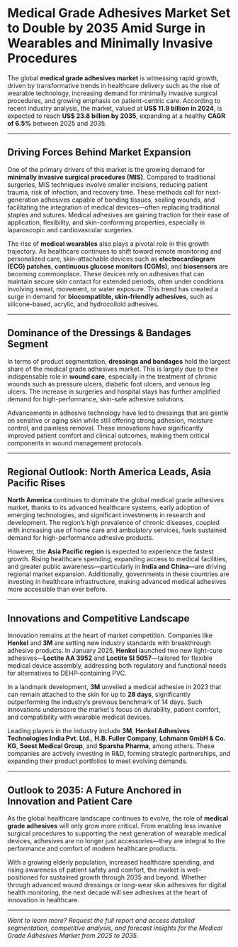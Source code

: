 
# Medical Grade Adhesives Market Set to Double by 2035 Amid Surge in Wearables and Minimally Invasive Procedures

The global **medical grade adhesives market** is witnessing rapid growth, driven by transformative trends in healthcare delivery such as the rise of wearable technology, increasing demand for minimally invasive surgical procedures, and growing emphasis on patient-centric care. According to recent industry analysis, the market, valued at **US$ 11.9 billion in 2024**, is expected to reach **US$ 23.8 billion by 2035**, expanding at a healthy **CAGR of 6.5%** between 2025 and 2035.

---

## Driving Forces Behind Market Expansion

One of the primary drivers of this market is the growing demand for **minimally invasive surgical procedures (MIS)**. Compared to traditional surgeries, MIS techniques involve smaller incisions, reducing patient trauma, risk of infection, and recovery time. These methods call for next-generation adhesives capable of bonding tissues, sealing wounds, and facilitating the integration of medical devices—often replacing traditional staples and sutures. Medical adhesives are gaining traction for their ease of application, flexibility, and skin-conforming properties, especially in laparoscopic and cardiovascular surgeries.

The rise of **medical wearables** also plays a pivotal role in this growth trajectory. As healthcare continues to shift toward remote monitoring and personalized care, skin-attachable devices such as **electrocardiogram (ECG) patches**, **continuous glucose monitors (CGMs)**, and **biosensors** are becoming commonplace. These devices rely on adhesives that can maintain secure skin contact for extended periods, often under conditions involving sweat, movement, or water exposure. This trend has created a surge in demand for **biocompatible, skin-friendly adhesives**, such as silicone-based, acrylic, and hydrocolloid adhesives.

---

## Dominance of the Dressings & Bandages Segment

In terms of product segmentation, **dressings and bandages** hold the largest share of the medical grade adhesives market. This is largely due to their indispensable role in **wound care**, especially in the treatment of chronic wounds such as pressure ulcers, diabetic foot ulcers, and venous leg ulcers. The increase in surgeries and hospital stays has further amplified demand for high-performance, skin-safe adhesive solutions.

Advancements in adhesive technology have led to dressings that are gentle on sensitive or aging skin while still offering strong adhesion, moisture control, and painless removal. These innovations have significantly improved patient comfort and clinical outcomes, making them critical components in wound management protocols.

---

## Regional Outlook: North America Leads, Asia Pacific Rises

**North America** continues to dominate the global medical grade adhesives market, thanks to its advanced healthcare systems, early adoption of emerging technologies, and significant investments in research and development. The region’s high prevalence of chronic diseases, coupled with increasing use of home care and ambulatory services, fuels sustained demand for high-performance adhesive products.

However, the **Asia Pacific region** is expected to experience the fastest growth. Rising healthcare spending, expanding access to medical facilities, and greater public awareness—particularly in **India and China**—are driving regional market expansion. Additionally, governments in these countries are investing in healthcare infrastructure, making advanced medical adhesives more accessible than ever before.

---

## Innovations and Competitive Landscape

Innovation remains at the heart of market competition. Companies like **Henkel** and **3M** are setting new industry standards with breakthrough adhesive products. In January 2025, **Henkel** launched two new light-cure adhesives—**Loctite AA 3952** and **Loctite SI 5057**—tailored for flexible medical device assembly, addressing both regulatory and functional needs for alternatives to DEHP-containing PVC.

In a landmark development, **3M** unveiled a medical adhesive in 2023 that can remain attached to the skin for up to **28 days**, significantly outperforming the industry’s previous benchmark of 14 days. Such innovations underscore the market's focus on durability, patient comfort, and compatibility with wearable medical devices.

Leading players in the industry include **3M**, **Henkel Adhesives Technologies India Pvt. Ltd.**, **H.B. Fuller Company**, **Lohmann GmbH & Co. KG**, **Soest Medical Group**, and **Sparsha Pharma**, among others. These companies are actively investing in R&D, forming strategic partnerships, and expanding their product portfolios to meet evolving demands.

---

## Outlook to 2035: A Future Anchored in Innovation and Patient Care

As the global healthcare landscape continues to evolve, the role of **medical grade adhesives** will only grow more critical. From enabling less invasive surgical procedures to supporting the next generation of wearable medical devices, adhesives are no longer just accessories—they are integral to the performance and comfort of modern healthcare products.

With a growing elderly population, increased healthcare spending, and rising awareness of patient safety and comfort, the market is well-positioned for sustained growth through 2035 and beyond. Whether through advanced wound dressings or long-wear skin adhesives for digital health monitoring, the next decade will see adhesives at the heart of innovation in healthcare.

---

*Want to learn more? Request the full report and access detailed segmentation, competitive analysis, and forecast insights for the Medical Grade Adhesives Market from 2025 to 2035.*
